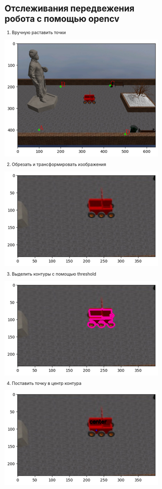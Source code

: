 # Отслеживания передвежения робота с помощью opencv
1) Вручную раставить точки

![plot](./images/points.png)

2) Обрезать и трансформировать изображения

![plot](./images/wrap.png)

3) Выделить контуры с помощью threshold

![plot](./images/contur.png)

4) Поставить точку в центр контура

![plot](./images/center.png)
